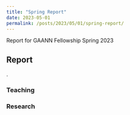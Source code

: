 ```yaml
---
title: "Spring Report"
date: 2023-05-01
permalink: /posts/2023/05/01/spring-report/
---
```


Report for GAANN Fellowship Spring 2023

## Report
.

### Teaching 

### Research

